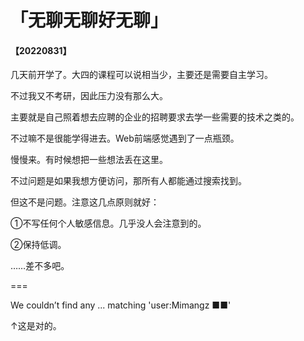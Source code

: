 # 「无聊无聊好无聊」

#### 【20220831】

几天前开学了。大四的课程可以说相当少，主要还是需要自主学习。

不过我又不考研，因此压力没有那么大。

主要就是自己照着想去应聘的企业的招聘要求去学一些需要的技术之类的。

不过嘛不是很能学得进去。Web前端感觉遇到了一点瓶颈。

慢慢来。有时候想把一些想法丢在这里。

不过问题是如果我想方便访问，那所有人都能通过搜索找到。

但这不是问题。注意这几点原则就好：

①不写任何个人敏感信息。几乎没人会注意到的。

②保持低调。

……差不多吧。

===

We couldn’t find any ... matching 'user:Mimangz ■■'

↑这是对的。
